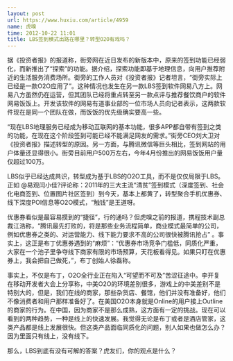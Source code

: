 ```yaml
---
layout: post
url: https://www.huxiu.com/article/4959
name: 虎嗅
time: 2012-10-22 11:01
title: LBS签到模式出路在哪里？转型O2O有戏吗？
---
```

据《投资者报》的报道称，街旁网在近日发布的新版本中，原来的签到功能已经弱化，而新推出了“探索”的功能。据介绍，探索功能即基于地理信息，向用户推荐附近的生活服务消费场所。街旁的工作人员对《投资者报》记者坦言，“街旁实际上已经是一款O2O应用了”。这种情况也发生在另一款LBS签到软件网易八方上。网易八方虽然仍在运营，但其团队已经将重点转至另一款点评与推荐餐饮商户的软件网易饭饭上。开发该软件的网易有道事业部的一位市场人员向记者表示，这两款软件现在是同一个团队在做，而饭饭的优先级确实要高一些。

“现在LBS地理服务已经成为移动互联网的基本功能，很多APP都自带有签到之类的功能，在现在这个阶段签到可能已经不能满足网友的需求。”街旁CEO刘大卫对《投资者报》描述转型的原因。另一方面，与腾讯微信等巨头相比，签到网站的用户体量还显得很小。街旁目前用户500万左右，今年4月份推出的网易饭饭用户量仅超过100万。

LBS似乎已经达成共识，转型成为基于LBS的O2O工具，而不是仅仅局限于LBS。正如 @易观闫小佳?评论称：2011年的三大主流“清贫”签到模式（深度签到、社会化电商签到、位置图片社区签到）到今天，基本上都黄了，转型聚合手机优惠券、线下深度POI信息等O2O模式，“触钱”是王道呀。

优惠券看似是最容易摸到的“捷径”，行的通吗？但虎嗅之前的报道，携程技术副总裁江浩称，“腾讯最先打败的，将是那些业务流程简单，商业模式最简单的公司，例如优惠券之类的、对运营能力、线下能力要求不高的公司很快被腾讯抢占” 。事实上，这正是布丁优惠券遇到的“麻烦”：“优惠券市场竞争门槛低，同质化严重，大家在一个池子里争夺线下商家有限的市场预算，天花板看得见。如果只盯在优惠券上，我会把自己做死，”，布丁创始人徐磊称。

事实上，不仅是布丁，O2O全行业正在陷入“可望而不可及”苦涩征途中。李开复在移动开发者大会上分享称，中美O2O的环境差别很多，游戏上的中美差别不是特别大的，但是，我们在线的商家，那些杂货店、餐馆，他们并没有准备好，他们不像消费者和用户那样准备好了。在美国O2O本身就是Online的用户接上Outline的商家的行为。在中国，因为商家不是那么成熟，这方面有一定的挑战。现在可以看到的两种趋势，一种是线上的快速发展。我觉得无论是布丁或者是酒店管家，这类产品都是线上发展很快。但这类产品面临同质化的问题，别人如果也做怎么办？因为里面只有线上，没有线下。

那么，LBS到底有没有可解的答案？虎友们，你的观点是什么？

